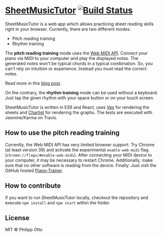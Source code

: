 [SheetMusicTutor](http://philippotto.github.io/Piano-Trainer/) [![Build Status](https://travis-ci.org/philippotto/Piano-Trainer.svg?branch=master)](https://travis-ci.org/philippotto/Piano-Trainer)
=============


SheetMusicTutor is a web app which allows practicing sheet reading skills right in your browser.
Currently, there are two different modes:

- Pitch reading training
- Rhythm training

The **pitch reading training** mode uses the [Web MIDI API](http://www.w3.org/TR/webmidi/). Connect your piano via MIDI to your computer and play the displayed notes.
The generated notes won't be typical chords in a typical combination.
So, you can't rely on intuition or experience.
Instead you must read the correct notes.

Read more in this [blog post](http://scm.io/blog/hack/2015/07/piano-trainer/).

On the contrary, the **rhythm training** mode can be used without a keyboard. Just tap the given rhythm with your space button or on your touch screen.

SheetMusicTutor is written in ES6 and React, uses [Vex](https://github.com/0xfe/vexflow) for rendering the sheets and [Chartist](https://github.com/gionkunz/chartist-js) for rendering the graphs.
The tests are executed with Jasmine/Karma on Travis.


## How to use the pitch reading training

Currently, the Web MIDI API has very limited browser support.
Try Chrome (at least version 39) and activate the experimental `enable-web-midi` flag (`chrome://flags/#enable-web-midi`).
After connecting your MIDI device to your computer, it may be necessary to restart Chrome.
Additionally, make sure that no other software is reading from the device.
Finally: Just visit the GitHub hosted [Piano-Trainer](http://philippotto.github.io/Piano-Trainer/).

## How to contribute

If you want to run SheetMusicTutor locally, checkout the repository and execute `npm install` and `npm start` within the folder.

## License

MIT © Philipp Otto
